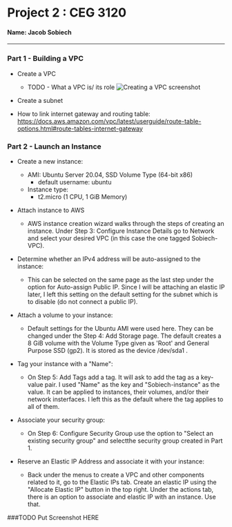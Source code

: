 # Project 2 : CEG 3120
#### Name: Jacob Sobiech

---

### Part 1 - Building a VPC

* Create a VPC
  * TODO - What a VPC is/ its role
![Creating a VPC screenshot](TODO-LINK-TO-SCREENSHOT)
* Create a subnet

* How to link internet gateway and routing table: https://docs.aws.amazon.com/vpc/latest/userguide/route-table-options.html#route-tables-internet-gateway


### Part 2 - Launch an Instance

* Create a new instance:
  * AMI: Ubuntu Server 20.04, SSD Volume Type (64-bit x86)
    * default username: ubuntu
  * Instance type:
    * t2.micro (1 CPU, 1 GiB Memory)

* Attach instance to AWS
  * AWS instance creation wizard walks through the steps of creating an instance. Under Step 3: Configure Instance Details go to Network and select your desired VPC (in this case the one tagged Sobiech-VPC).

* Determine whether an IPv4 address will be auto-assigned to the instance:
  * This can be selected on the same page as the last step under the option for Auto-assign Public IP. Since I will be attaching an elastic IP later, I left this setting on the default setting for the subnet which is to disable (do not connect a public IP).

* Attach a volume to your instance:
  * Default settings for the Ubuntu AMI were used here. They can be changed under the Step 4: Add Storage page. The default creates a 8 GiB volume with the Volume Type given as 'Root' and General Purpose SSD (gp2). It is stored as the device /dev/sda1 .

* Tag your instance with a "Name":
  * On Step 5: Add Tags add a tag. It will ask to add the tag as a key-value pair. I used "Name" as the key and "Sobiech-instance" as the value. It can be applied to instances, their volumes, and/or their network insterfaces. I left this as the default where the tag applies to all of them.

* Associate your security group:
  * On Step 6: Configure Security Group use the option to "Select an existing security group" and selectthe security group created in Part 1.

* Reserve an Elastic IP Address and associate it with your instance:
  * Back under the menus to create a VPC and other components related to it, go to the Elastic IPs tab. Create an elastic IP using the "Allocate Elastic IP" button in the top right. Under the actions tab, there is an option to associate and elastic IP with an instance. Use that.

###TODO Put Screenshot HERE


